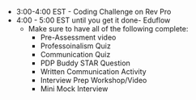 - 3:00-4:00 EST - Coding Challenge on Rev Pro
- 4:00 - 5:00 EST until you get it done- Eduflow
    - Make sure to have all of the following complete:
        - Pre-Assessment video
        - Professoinalism Quiz
        - Communication Quiz
        - PDP Buddy STAR Question
        - Written Communication Activity
        - Interview Prep Workshop/Video
        - Mini Mock Interview